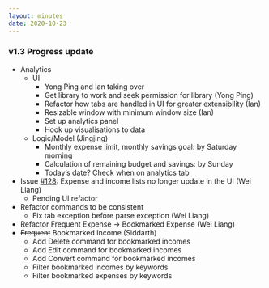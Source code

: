 ```yaml
---
layout: minutes
date: 2020-10-23
---
```


### v1.3 Progress update
- Analytics
  - UI
    - Yong Ping and Ian taking over
    - Get library to work and seek permission for library (Yong Ping)
    - Refactor how tabs are handled in UI for greater extensibility (Ian)
    - Resizable window with minimum window size (Ian)
    - Set up analytics panel
    - Hook up visualisations to data
  - Logic/Model (Jingjing)
    - Monthly expense limit, monthly savings goal: by Saturday morning
    - Calculation of remaining budget and savings: by Sunday
    - Today’s date? Check when on analytics tab
- Issue [#128](https://github.com/AY2021S1-CS2103T-W16-3/tp/issues/128): Expense and income lists no longer update in the UI (Wei Liang)
  - Pending UI refactor
- Refactor commands to be consistent
  - Fix tab exception before parse exception (Wei Liang)
- Refactor Frequent Expense &rarr; Bookmarked Expense (Wei Liang)
- ~~Frequent~~ Bookmarked Income (Siddarth)
  - Add Delete command for bookmarked incomes
  - Add Edit command for bookmarked incomes
  - Add Convert command for bookmarked incomes
  - Filter bookmarked incomes by keywords
  - Filter bookmarked expenses by keywords
